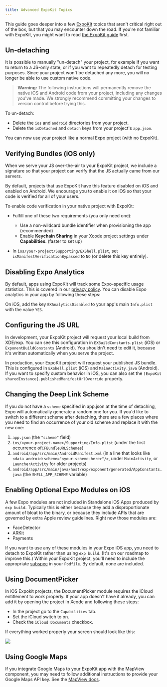 ```yaml
---
title: Advanced ExpoKit Topics
---
```


This guide goes deeper into a few [ExpoKit](../expokit/) topics that aren't critical
right out of the box, but that you may encounter down the road. If you're not familiar with
ExpoKit, you might want to read [the ExpoKit guide](../expokit/) first.

## Un-detaching

It is possible to manually "un-detach" your project, for example if you want to return to a JS-only state, or if you want to repeatedly detach for testing purposes. Since your project won't be detached any more, you will no longer be able to use custom native code.

> **Warning:** The following instructions will permanently remove the native iOS and Android code from your project, including any changes you've made. We strongly recommend committing your changes to version control before trying this.

To un-detach:

- Delete the `ios` and `android` directories from your project.
- Delete the `isDetached` and `detach` keys from your project's `app.json`.

You can now use your project like a normal Expo project (with no ExpoKit).

## Verifying Bundles (iOS only)

When we serve your JS over-the-air to your ExpoKit project, we include a signature so that
your project can verify that the JS actually came from our servers.

By default, projects that use ExpoKit have this feature disabled on iOS and enabled on
Android. We encourage you to enable it on iOS so that your code is verified for all of your
users.

To enable code verification in your native project with ExpoKit:

-   Fulfill one of these two requirements (you only need one):

    -   Use a non-wildcard bundle identifier when provisioning the app (recommended)
    -   Enable **Keychain Sharing** in your Xcode project settings under **Capabilities**. (faster to
        set up)

-   In `ios/your-project/Supporting/EXShell.plist`, set `isManifestVerificationBypassed` to
    `NO` (or delete this key entirely).

## Disabling Expo Analytics

By default, apps using ExpoKit will track some Expo-specific usage statistics. This is covered
in our [privacy policy](https://expo.io/privacy). You can disable Expo analytics in your app by
following these steps:

On iOS, add the key `EXAnalyticsDisabled` to your app's main `Info.plist` with the value `YES`.

## Configuring the JS URL

In development, your ExpoKit project will request your local build from XDE/exp. You can see this configuration in `EXBuildConstants.plist` (iOS) or `ExponentBuildConstants` (Android). You shouldn't need to edit it, because it's written automatically when you serve the project.

In production, your ExpoKit project will request your published JS bundle. This is configured in `EXShell.plist` (iOS) and `MainActivity.java` (Android). If you want to specify custom behavior in iOS, you can also set the `[ExpoKit sharedInstance].publishedManifestUrlOverride` property.

## Changing the Deep Link Scheme

If you do not have a `scheme` specified in app.json at the time of detaching, Expo will automatically generate a random one for you. If you'd like to switch to a different scheme after detaching, there are a few places where you need to find an occurrence of your old scheme and replace it with the new one:

1. `app.json` (the `"scheme"` field)
2. `ios/<your-project-name>/Supporting/Info.plist` (under the first occurrence of`CFBundleURLSchemes`)
3. `android/app/src/main/AndroidManifest.xml` (in a line that looks like `<data android:scheme="<your-scheme-here>"/>`, under `MainActivity`, or `LauncherActivity` for older projects)
4. `android/app/src/main/java/host/exp/exponent/generated/AppConstants.java` (the `SHELL_APP_SCHEME` variable)

## Enabling Optional Expo Modules on iOS

A few Expo modules are not included in Standalone iOS Apps produced by `exp build`. Typically this is either because they add a disproportionate amount of bloat to the binary, or because they include APIs that are governed by extra Apple review guidelines. Right now those modules are:

- FaceDetector
- ARKit
- Payments

If you want to use any of these modules in your Expo iOS app, you need to detach to ExpoKit rather than using `exp build`. (It's on our roadmap to improve this.) Within your ExpoKit project, you'll need to include the appropriate [subspec](https://github.com/expo/expo/blob/master/ExpoKit.podspec) in your `Podfile`. By default, none are included.

## Using DocumentPicker

In iOS Expokit projects, the DocumentPicker module requires the iCloud entitlement to work properly. If your app doesn't have it already, you can add it by opening the project in Xcode and following these steps:

- In the project go to the `Capabilities` tab.
- Set the iCloud switch to on.
- Check the `iCloud Documents` checkbox.

If everything worked properly your screen should look like this:

![](/static/images/icloud-entitlement.png)

## Using Google Maps

If you integrate Google Maps to your ExpoKit app with the MapView component, you may need to follow additional instructions to provide your Google Maps API key. See the [MapView docs](../../sdk/map-view/).